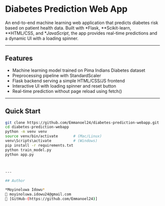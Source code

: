 # Diabetes Prediction Web App

An end-to-end machine learning web application that predicts diabetes risk based on patient health data. Built with *Flask, **Scikit-learn, **HTML/CSS, and **JavaScript*, the app provides real-time predictions and a dynamic UI with a loading spinner.

---

## Features

- Machine learning model trained on Pima Indians Diabetes dataset  
- Preprocessing pipeline with StandardScaler  
- Flask backend serving a simple HTML/CSS/JS frontend  
- Interactive UI with loading spinner and reset button  
- Real-time prediction without page reload using fetch()  

---

## Quick Start

```bash
git clone https://github.com/Emmanoel24/diabetes-prediction-webapp.git
cd diabetes-prediction-webapp
python -m venv venv
source venv/bin/activate       # (Mac/Linux)
venv\Scripts\activate          # (Windows)
pip install -r requirements.txt
python train_model.py
python app.py



---

## Author

*Moyinoluwa Idowu*  
📧 moyinoluwa.idowu24@gmail.com  
🔗 [GitHub-(https://github.com/Emmanoel24)]